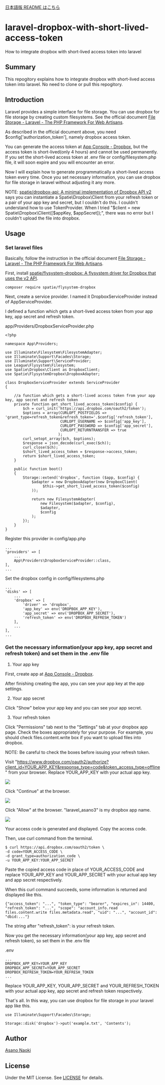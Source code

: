 [日本語版 README はこちら](/README_ja.md)

# laravel-dropbox-with-short-lived-access-token
How to integrate dropbox with short-lived access token into laravel

## Summary
This repogitory explains how to integrate dropbox with short-lived access token into laravel. No need to clone or pull this repogitory.

## Introduction
Laravel provides a simple interface for file storage. You can use dropbox for file storage by creating custom filesystems. See the official document [File Storage - Laravel - The PHP Framework For Web Artisans](https://laravel.com/docs/9.x/filesystem#custom-filesystems).

As described in the official document above, you need $config['authorization_token'], namely dropbox access token.

You can generate the access token at [App Console \- Dropbox](https://www.dropbox.com/developers/apps), but the access token is short-lived(only 4 hours) and cannot be used permanently. If you set the short-lived access token at .env file or config/filesystem.php file, it will soon expire and you will encounter an error.

Now I will explain how to generate programmatically a short-lived access token every time. Once you set necessary information, you can use dropbox for file storage in laravel without adjusting it any more.

NOTE:
[spatie/dropbox\-api: A minimal implementation of Dropbox API v2](https://github.com/spatie/dropbox-api) says you can instantiate a Spatie\Dropbox\Client from your refresh token or a pair of your app key and secret, but I couldn't do this. I couldn't understand how to use TokenProvider. When I tried "$client = new Spatie\Dropbox\Client([$appKey, $appSecret]);", there was no error but I couldn't upload the file into dropbox.

## Usage

### Set laravel files
Basically, follow the instruction in the official document [File Storage - Laravel - The PHP Framework For Web Artisans](https://laravel.com/docs/9.x/filesystem#custom-filesystems).

First, install [spatie/flysystem\-dropbox: A flysystem driver for Dropbox that uses the v2 API](https://github.com/spatie/flysystem-dropbox).

```
composer require spatie/flysystem-dropbox
```

Next, create a service provider. I named it DropboxServiceProvider instead of AppServiceProvider.

I defined a function which gets a short-lived access token from your app key, app secret and refresh token.

app/Providers/DropboxServiceProvider.php
```
<?php

namespace App\Providers;

use Illuminate\Filesystem\FilesystemAdapter;
use Illuminate\Support\Facades\Storage;
use Illuminate\Support\ServiceProvider;
use League\Flysystem\Filesystem;
use Spatie\Dropbox\Client as DropboxClient;
use Spatie\FlysystemDropbox\DropboxAdapter;

class DropboxServiceProvider extends ServiceProvider
{

    //a function which gets a short-lived access token from your app key, app secret and refresh token
    private function get_short_lived_access_token($config) {
        $ch = curl_init('https://api.dropbox.com/oauth2/token');
        $options = array(CURLOPT_POSTFIELDS => 'grant_type=refresh_token&refresh_token='.$config['refresh_token'],
                         CURLOPT_USERNAME => $config['app_key'],
                         CURLOPT_PASSWORD => $config['app_secret'],
                         CURLOPT_RETURNTRANSFER => true
                        );
        curl_setopt_array($ch, $options);
        $response = json_decode(curl_exec($ch));
        curl_close($ch);
        $short_lived_access_token = $response->access_token;
        return $short_lived_access_token;
    }

    public function boot()
    {
        Storage::extend('dropbox', function ($app, $config) {
            $adapter = new DropboxAdapter(new DropboxClient(
                 $this->get_short_lived_access_token($config)
            ));
 
            return new FilesystemAdapter(
                new Filesystem($adapter, $config),
                $adapter,
                $config
            );
        });
    }
}
```

Register this provider in config/app.php
```
...
'providers' => [
    ...
    App\Providers\DropboxServiceProvider::class,
],
...
```

Set the dropbox config in config/filesystems.php
```
...
'disks' => [
    ...
    'dropbox' => [
        'driver' => 'dropbox',
        'app_key' => env('DROPBOX_APP_KEY'),
        'app_secret' => env('DROPBOX_APP_SECRET'),
        'refresh_token' => env('DROPBOX_REFRESH_TOKEN')
    ],
    ...
],
...
```

### Get the necessary information(your app key, app secret and refresh token) and set them in the .env file

1. Your app key

First, create app at [App Console \- Dropbox](https://www.dropbox.com/developers/apps).

After finishing creating the app, you can see your app key at the app settings.

2. Your app secret

Click "Show" below your app key and you can see your app secret.

3. Your refresh token

Click "Permissions" tab next to the "Settings" tab at your dropbox app page. Check the boxes appropriately for your purpose. For example, you should check files.content.write box if you want to upload files into dropbox.

NOTE:
Be careful to check the boxes before issuing your refresh token.

Visit "https://www.dropbox.com/oauth2/authorize?client_id=YOUR_APP_KEY&response_type=code&token_access_type=offline" from your browser. Replace YOUR_APP_KEY with your actual app key.

<img src="./dropbox1.png">

Click "Continue" at the browser.

<img src="./dropbox2.png">

Click "Allow" at the browser. "laravel_asano3" is my dropbox app name.

<img src="./dropbox3.png">

Your access code is generated and displayed. Copy the access code.

Then, use curl command from the terminal.

```
$ curl https://api.dropbox.com/oauth2/token \
-d code=YOUR_ACCESS_CODE \
-d grant_type=authorization_code \
-u YOUR_APP_KEY:YOUR_APP_SECRET
```

Paste the copied access code in place of YOUR_ACCESS_CODE and replace YOUR_APP_KEY and YOUR_APP_SECRET with your actual app key and app secret respectively.

When this curl command succeeds, some information is returned and displayed like this.

```
{"access_token": "...", "token_type": "bearer", "expires_in": 14400, "refresh_token": "...", "scope": "account_info.read files.content.write files.metadata.read", "uid": "...", "account_id": "dbid:..."}
```

The string after "refresh_token": is your refresh token.

Now you get the necessary information(your app key, app secret and refresh token), so set them in the .env file

.env
```
...
DROPBOX_APP_KEY=YOUR_APP_KEY
DROPBOX_APP_SECRET=YOUR_APP_SECRET
DROPBOX_REFRESH_TOKEN=YOUR_REFRESH_TOKEN
...
```
Replace YOUR_APP_KEY, YOUR_APP_SECRET and YOUR_REFRESH_TOKEN with your actual app key, app secret and refresh token respectively.

That's all. In this way, you can use dropbox for file storage in your laravel app like this.
```
use Illuminate\Support\Facades\Storage;
 
Storage::disk('dropbox')->put('example.txt', 'Contents');
```

## Author
[Asano Naoki](https://asanonaoki.com/blog/)


## License
Under the MIT License. See [LICENSE](/LICENSE) for details.




